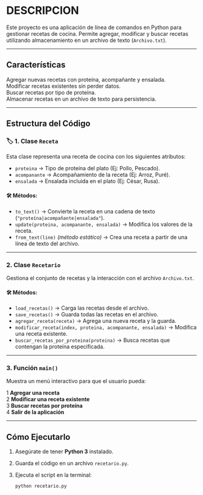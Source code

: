 # DESCRIPCION

Este proyecto es una aplicación de línea de comandos en Python para gestionar recetas de cocina. Permite agregar, modificar y buscar recetas utilizando almacenamiento en un archivo de texto (`Archivo.txt`).  

---

##  **Características**  

 Agregar nuevas recetas con proteína, acompañante y ensalada.  
 Modificar recetas existentes sin perder datos.  
 Buscar recetas por tipo de proteína.  
 Almacenar recetas en un archivo de texto para persistencia.  

---

##  **Estructura del Código**  

### 🏷 **1. Clase `Receta`**  

Esta clase representa una receta de cocina con los siguientes atributos:  

- `proteina` → Tipo de proteína del plato (Ej: Pollo, Pescado).  
- `acompanante` → Acompañamiento de la receta (Ej: Arroz, Puré).  
- `ensalada` → Ensalada incluida en el plato (Ej: César, Rusa).  

#### 🛠 **Métodos:**  

- `to_text()` → Convierte la receta en una cadena de texto (`"proteína|acompañante|ensalada"`).  
- `update(proteina, acompanante, ensalada)` → Modifica los valores de la receta.  
- `from_text(line)` *(método estático)* → Crea una receta a partir de una línea de texto del archivo.  

---

###  **2. Clase `Recetario`**  

Gestiona el conjunto de recetas y la interacción con el archivo `Archivo.txt`.  

#### 🛠 **Métodos:**  

- `load_recetas()` → Carga las recetas desde el archivo.  
- `save_recetas()` → Guarda todas las recetas en el archivo.  
- `agregar_receta(receta)` → Agrega una nueva receta y la guarda.  
- `modificar_receta(index, proteina, acompanante, ensalada)` → Modifica una receta existente.  
- `buscar_recetas_por_proteina(proteina)` → Busca recetas que contengan la proteína especificada.  

---

###  **3. Función `main()`**  

Muestra un menú interactivo para que el usuario pueda:  

1️ **Agregar una receta**  
2️ **Modificar una receta existente**  
3️ **Buscar recetas por proteína**  
4️ **Salir de la aplicación**  

---

##  **Cómo Ejecutarlo**  

1. Asegúrate de tener **Python 3** instalado.  
2. Guarda el código en un archivo `recetario.py`.  
3. Ejecuta el script en la terminal:  

   ```sh
   python recetario.py

